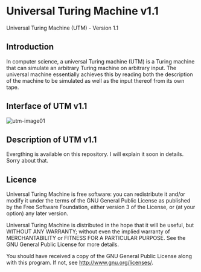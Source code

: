 # Universal Turing Machine v1.1
Universal Turing Machine (UTM) - Version 1.1

## Introduction
In computer science, a universal Turing machine (UTM) is a Turing machine that can simulate an arbitrary Turing machine on arbitrary input. The universal machine essentially achieves this by reading both the description of the machine to be simulated as well as the input thereof from its own tape.

## Interface of UTM v1.1
![utm-image01](https://cloud.githubusercontent.com/assets/26347107/24378748/82b9a0f6-135d-11e7-89b8-8a6dabff5ff5.png)

## Description of UTM v1.1
Evergthing is available on this repository. I will explain it soon in details. Sorry about that.

## Licence
Universal Turing Machine is free software: you can redistribute it and/or modify
it under the terms of the GNU General Public License as published by
the Free Software Foundation, either version 3 of the License, or
(at your option) any later version.

Universal Turing Machine is distributed in the hope that it will be useful,
but WITHOUT ANY WARRANTY; without even the implied warranty of
MERCHANTABILITY or FITNESS FOR A PARTICULAR PURPOSE.  See the
GNU General Public License for more details.

You should have received a copy of the GNU General Public License
along with this program.  If not, see <http://www.gnu.org/licenses/>.
